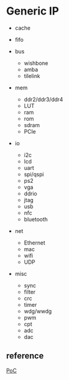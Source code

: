 # Generic IP

- cache

- fifo

- bus
  * wishbone
  * amba
  * tilelink

- mem
  * ddr2/ddr3/ddr4
  * LUT
  * ram
  * rom
  * sdram
  * PCIe

- io
  * i2c
  * lcd
  * uart
  * spi/qspi
  * ps2
  * vga
  * ddrio
  * jtag
  * usb
  * nfc
  * bluetooth

- net
  * Ethernet
  * mac
  * wifi
  * UDP

- misc
  * sync
  * filter
  * crc
  * timer
  * wdg/wwdg
  * pwm
  * cpt
  * adc
  * dac


## reference

[PoC](https://github.com/VLSI-EDA/PoC)
